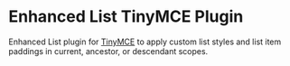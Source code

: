 # Enhanced List TinyMCE Plugin

Enhanced List plugin for [TinyMCE](https://tiny.cloud/tinymce/) to apply custom list styles and list item paddings in current, ancestor, or descendant scopes.